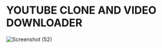 # YOUTUBE CLONE AND VIDEO DOWNLOADER
![Screenshot (52)](https://github.com/vineethvijaych/project/assets/131109799/8ddf7800-2645-4d60-8094-b1cb90a4046a)
